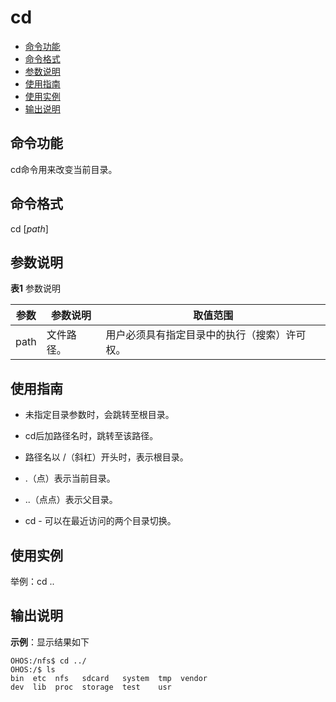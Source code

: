 # cd

- [命令功能](#命令功能)
- [命令格式](#命令格式)
- [参数说明](#参数说明)
- [使用指南](#使用指南)
- [使用实例](#使用实例)
- [输出说明](#输出说明)

## 命令功能

cd命令用来改变当前目录。


## 命令格式

cd [_path_]


## 参数说明

**表1** 参数说明

| 参数 | 参数说明 | 取值范围 | 
| -------- | -------- | -------- |
| path | 文件路径。 | 用户必须具有指定目录中的执行（搜索）许可权。 | 


## 使用指南

- 未指定目录参数时，会跳转至根目录。

- cd后加路径名时，跳转至该路径。

- 路径名以 /（斜杠）开头时，表示根目录。

- .（点）表示当前目录。

- ..（点点）表示父目录。

- cd - 可以在最近访问的两个目录切换。


## 使用实例

举例：cd ..


## 输出说明

**示例**：显示结果如下

```
OHOS:/nfs$ cd ../
OHOS:/$ ls
bin  etc  nfs   sdcard   system  tmp  vendor
dev  lib  proc  storage  test    usr
```

